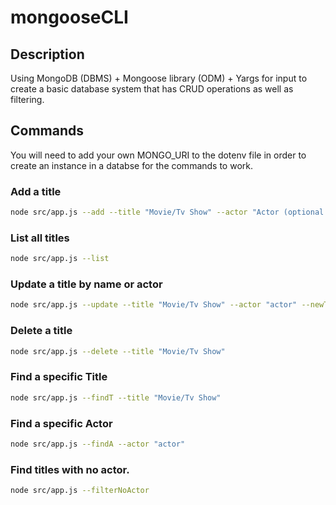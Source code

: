 # mongooseCLI

## Description

Using MongoDB (DBMS) + Mongoose library (ODM) + Yargs for input to create a basic database system that has CRUD operations as well as filtering.

## Commands

You will need to add your own MONGO_URI to the dotenv file in order to create an instance in a databse for the commands to work.

### Add a title
 
 ```bash
 node src/app.js --add --title "Movie/Tv Show" --actor "Actor (optional parameter)"
 ```

  ### List all titles
 
 ```bash
 node src/app.js --list
 ```

 ### Update a title by name or actor
 
 ```bash
 node src/app.js --update --title "Movie/Tv Show" --actor "actor" --newT "New Movie/Tv Show (optional parameter)" --NewA "New Actor (optional parameter)"
 ```

  ### Delete a title
 
 ```bash
 node src/app.js --delete --title "Movie/Tv Show"
 ```

 ### Find a specific Title
 
 ```bash
 node src/app.js --findT --title "Movie/Tv Show"
 ```
 
 ### Find a specific Actor
 
 ```bash
 node src/app.js --findA --actor "actor"
 ```
 ### Find titles with no actor.
 
 ```bash
 node src/app.js --filterNoActor
 ```